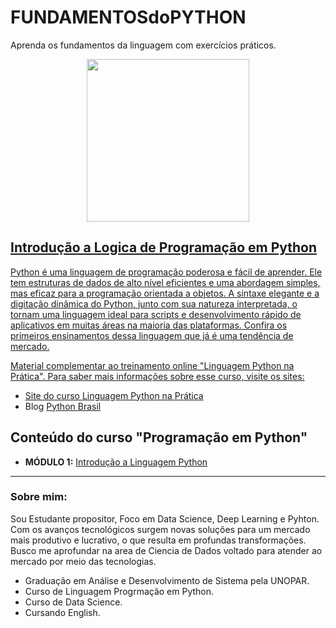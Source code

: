 # FUNDAMENTOSdoPYTHON
Aprenda os fundamentos da linguagem com exercícios práticos.

<div align="center">
  <a href="https://github.com/adrianoScript">
  <img height="260em" src="https://user-images.githubusercontent.com/85299449/134818436-ed54c7e2-d3d7-46c3-9bcc-98959f416dd0.png"/>
</div>


## Introdução a Logica de Programação em Python
Python é uma linguagem de programação poderosa e fácil de aprender. 
Ele tem estruturas de dados de alto nível eficientes e uma abordagem simples, mas eficaz para a programação orientada a objetos. 
A sintaxe elegante e a digitação dinâmica do Python, junto com sua natureza interpretada, o tornam uma linguagem ideal para scripts e desenvolvimento rápido de aplicativos em muitas áreas na maioria das plataformas.
Confira os primeiros ensinamentos dessa linguagem que já é uma tendência de mercado.



Material complementar ao treinamento online "Linguagem Python na Prática". Para saber mais informações sobre esse curso, visite os sites:

* Site do curso [Linguagem Python na Prática](https://www.cursoemvideo.com/matricule-se-agora/?gclid=CjwKCAjwqeWKBhBFEiwABo_XBhSKJZfWYxWCS_g3_4hUo5ioQ8ZzCkx64k44CDSL_0FsvraT52QQjRoCXSUQAvD_BwE)
* Blog [Python Brasil](https://2021.pythonbrasil.org.br/)

## Conteúdo do curso "Programação em Python"

* **MÓDULO 1:** [Introdução a Linguagem Python](https://github.com/adrianoScript/FUNDAMENTOSdoPYTHON/tree/main/Introdu%C3%A7%C3%A3o%20a%20Linguagem%20Python)

---

### Sobre mim:

Sou Estudante propositor, Foco em Data Science, Deep Learning e Pyhton. Com os avanços tecnológicos surgem novas soluções para um mercado mais produtivo e lucrativo, o que resulta em profundas transformações. Busco me aprofundar na area de Ciencia de Dados voltado para atender ao mercado por meio das tecnologias. 

* Graduação em Análise e Desenvolvimento de Sistema pela UNOPAR.
* Curso de Linguagem Progrmação em Python.
* Curso de Data Science.
* Cursando English.
